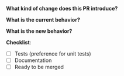 <!--
Please make sure you are familiar with and follow the instructions in the
contributing guidelines (found in the CONTRIBUTING.md file).

Please fill out the information below to expedite the review and (hopefully)
merge of your pull request!
-->

<!-- Is it a Bug fix, feature, docs update, ... -->
**What kind of change does this PR introduce?**

<!-- You can also link to an open issue here -->
**What is the current behavior?**

<!-- if this is a feature change -->
**What is the new behavior?**


<!-- Have you done all of these things?  -->
**Checklist**:
<!-- add "N/A" to the end of each line that's irrelevant to your changes -->
<!-- to check an item, place an "x" in the box like so: "- [x] Documentation" -->
- [ ] Tests (preference for unit tests)
- [ ] Documentation
- [ ] Ready to be merged <!-- In your opinion, is this ready to be merged as soon as it's reviewed? -->

<!-- feel free to add additional comments -->

<!-- Thank you for contributing! -->